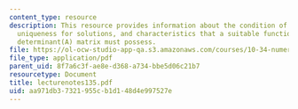 ```yaml
---
content_type: resource
description: This resource provides information about the condition of existence and
  uniqueness for solutions, and characteristics that a suitable functional form of
  determinant(A) matrix must possess.
file: https://ol-ocw-studio-app-qa.s3.amazonaws.com/courses/10-34-numerical-methods-applied-to-chemical-engineering-fall-2005/aa971db37321955cb1d148d4e997527e_lecturenotes135.pdf
file_type: application/pdf
parent_uid: 8f7a6c3f-ae8e-d368-a734-bbe5d06c21b7
resourcetype: Document
title: lecturenotes135.pdf
uid: aa971db3-7321-955c-b1d1-48d4e997527e
---
```

